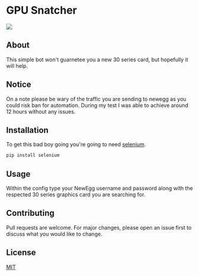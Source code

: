 # GPU Snatcher

![](https://i.imgur.com/ozOlKGU.gif)

## About

This simple bot won't guarnetee you a new 30 series card, but hopefully it will help.

## Notice

On a note please be wary of the traffic you are sending to newegg as you could risk ban for automation. During my test I was able to achieve around 12 hours without any issues.

## Installation

To get this bad boy going you're going to need [selenium](https://selenium-python.readthedocs.io/installation.html).

```bash
pip install selenium
```

## Usage

Within the config type your NewEgg username and password along with the respected 30 series graphics card you are searching for.

## Contributing
Pull requests are welcome. For major changes, please open an issue first to discuss what you would like to change.

## License
[MIT](https://choosealicense.com/licenses/mit/)
